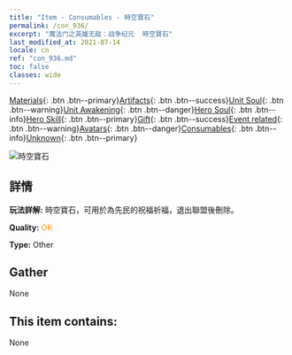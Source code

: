 ```yaml
---
title: "Item - Consumables - 時空寶石"
permalink: /con_936/
excerpt: "魔法门之英雄无敌：战争纪元  時空寶石"
last_modified_at: 2021-07-14
locale: cn
ref: "con_936.md"
toc: false
classes: wide
---
```

 [Materials](/ItemsCN/){: .btn .btn--primary}[Artifacts](/ItemsCN/Artifacts/){: .btn .btn--success}[Unit Soul](/ItemsCN/UnitSoul/){: .btn .btn--warning}[Unit Awakening](/ItemsCN/UnitAwakening/){: .btn .btn--danger}[Hero Soul](/ItemsCN/HeroSoul/){: .btn .btn--info}[Hero Skill](/ItemsCN/HeroSkill/){: .btn .btn--primary}[Gift](/ItemsCN/Gift/){: .btn .btn--success}[Event related](/ItemsCN/Events/){: .btn .btn--warning}[Avatars](/ItemsCN/Avatars/){: .btn .btn--danger}[Consumables](/ItemsCN/Consumables/){: .btn .btn--info}[Unknown](/ItemsCN/Unknown/){: .btn .btn--primary}

 ![時空寶石](/images/t/i_40024.png)

## 詳情
 **玩法詳解:** 時空寶石，可用於為先民的祝福祈福，退出聯盟後刪除。

 **Quality:** <span style="color: #FF8C00">OK</span>

 **Type:** Other

## Gather

  None

## This item contains:

  None

